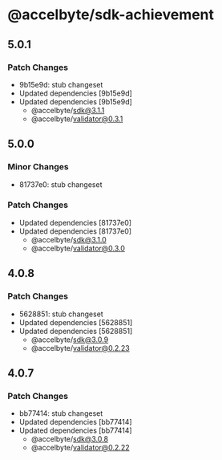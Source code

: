 # @accelbyte/sdk-achievement

## 5.0.1

### Patch Changes

- 9b15e9d: stub changeset
- Updated dependencies [9b15e9d]
- Updated dependencies [9b15e9d]
  - @accelbyte/sdk@3.1.1
  - @accelbyte/validator@0.3.1

## 5.0.0

### Minor Changes

- 81737e0: stub changeset

### Patch Changes

- Updated dependencies [81737e0]
- Updated dependencies [81737e0]
  - @accelbyte/sdk@3.1.0
  - @accelbyte/validator@0.3.0

## 4.0.8

### Patch Changes

- 5628851: stub changeset
- Updated dependencies [5628851]
- Updated dependencies [5628851]
  - @accelbyte/sdk@3.0.9
  - @accelbyte/validator@0.2.23

## 4.0.7

### Patch Changes

- bb77414: stub changeset
- Updated dependencies [bb77414]
- Updated dependencies [bb77414]
  - @accelbyte/sdk@3.0.8
  - @accelbyte/validator@0.2.22
